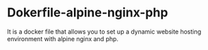 # Dokerfile-alpine-nginx-php
It is a docker file that allows you to set up a dynamic website hosting environment with alpine nginx and php.
